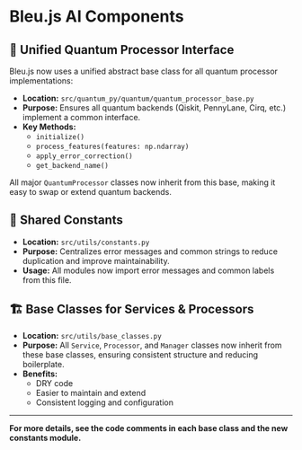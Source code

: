 # Bleu.js AI Components

## 🧠 Unified Quantum Processor Interface

Bleu.js now uses a unified abstract base class for all quantum processor implementations:

- **Location:** `src/quantum_py/quantum/quantum_processor_base.py`
- **Purpose:** Ensures all quantum backends (Qiskit, PennyLane, Cirq, etc.) implement a common interface.
- **Key Methods:**
  - `initialize()`
  - `process_features(features: np.ndarray)`
  - `apply_error_correction()`
  - `get_backend_name()`

All major `QuantumProcessor` classes now inherit from this base, making it easy to swap or extend quantum backends.

## 🧩 Shared Constants

- **Location:** `src/utils/constants.py`
- **Purpose:** Centralizes error messages and common strings to reduce duplication and improve maintainability.
- **Usage:** All modules now import error messages and common labels from this file.

## 🏗️ Base Classes for Services & Processors

- **Location:** `src/utils/base_classes.py`
- **Purpose:** All `Service`, `Processor`, and `Manager` classes now inherit from these base classes, ensuring consistent structure and reducing boilerplate.
- **Benefits:**
  - DRY code
  - Easier to maintain and extend
  - Consistent logging and configuration

---

**For more details, see the code comments in each base class and the new constants module.**
